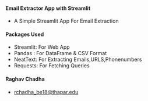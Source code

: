 #### Email Extractor App with Streamlit
+ A Simple Streamlit App For Email Extraction


#### Packages Used
+ Streamlit: For Web App
+ Pandas : For DataFrame & CSV Format
+ NeatText: For Extracting Emails,URLS,Phonenumbers
+ Requests: For Fetching Queries


#### Raghav Chadha
+ rchadha_be18@thapar.edu
